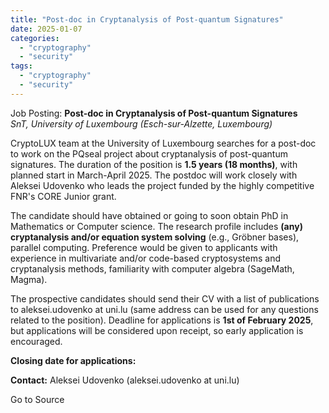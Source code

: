```yaml
---
title: "Post-doc in Cryptanalysis of Post-quantum Signatures"
date: 2025-01-07
categories: 
  - "cryptography"
  - "security"
tags: 
  - "cryptography"
  - "security"
---
```


Job Posting: **Post-doc in Cryptanalysis of Post-quantum Signatures**  
_SnT, University of Luxembourg (Esch-sur-Alzette, Luxembourg)_

CryptoLUX team at the University of Luxembourg searches for a post-doc to work on the PQseal project about cryptanalysis of post-quantum signatures. The duration of the position is **1.5 years (18 months)**, with planned start in March-April 2025. The postdoc will work closely with Aleksei Udovenko who leads the project funded by the highly competitive FNR's CORE Junior grant.  
  
The candidate should have obtained or going to soon obtain PhD in Mathematics or Computer science. The research profile includes **(any) cryptanalysis and/or equation system solving** (e.g., Gröbner bases), parallel computing. Preference would be given to applicants with experience in multivariate and/or code-based cryptosystems and cryptanalysis methods, familiarity with computer algebra (SageMath, Magma).  
  
The prospective candidates should send their CV with a list of publications to aleksei.udovenko at uni.lu (same address can be used for any questions related to the position). Deadline for applications is **1st of February 2025**, but applications will be considered upon receipt, so early application is encouraged.

**Closing date for applications:**

**Contact:** Aleksei Udovenko (aleksei.udovenko at uni.lu)

Go to Source

